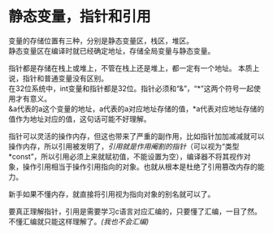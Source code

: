 # 静态变量，指针和引用

变量的存储位置有三种，分别是静态变量区，栈区，堆区。  
静态变量区在编译时就已经确定地址，存储全局变量与静态变量。  

指针都是存储在栈上或堆上，不管在栈上还是堆上，都一定有一个地址。
本质上说，指针和普通变量没有区别。  
在32位系统中，int变量和指针都是32位。指针必须和“&”，“*”这两个符号一起使用才有意义。  
&a代表的a这个变量的地址，a代表的a对应地址存储的值，*a代表对应地址存储的值作为地址对应的值，这句话可能不好理解。  

指针可以灵活的操作内存，但这也带来了严重的副作用，比如指针加加减减就可以操作内存，所以引用被发明了，_引用就是作用阉割的指针_（可以视为“类型*const”，所以引用必须上来就赋初值，不能设置为空），编译器不将其视作对象，操作引用相当于操作引用指向的对象。也就从根本是杜绝了引用篡改内存的能力。

新手如果不懂内存，就直接将引用视为指向对象的别名就可以了。  

要真正理解指针，引用是需要学习c语言对应汇编的，只要懂了汇编，一目了然。不懂汇编就只能这样理解了。_(我也不会汇编)_
